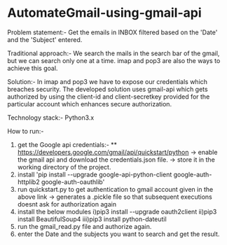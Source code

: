 # AutomateGmail-using-gmail-api
Problem statement:-
  Get the emails in INBOX filtered based on the 'Date' and the 'Subject'  entered.
  
Traditional approach:-
  We search the mails in the search bar of the gmail, but we can  search only one at a time.
  imap and pop3 are also the ways to achieve this goal.
  
Solution:-
  In imap and pop3 we have to expose our credentials which breaches security.
  The developed solution uses gmail-api which gets authorized by using the client-id and client-secretkey provided for the particular
  account which enhances secure authorization.
  
Technology stack:-
  Python3.x
 
How to run:-
1. get the Google api credentials:-
	** https://developers.google.com/gmail/api/quickstart/python
		-> enable the gmail api and download the credentials.json file.
		-> store it in the working directory of the project.
2. install 'pip install --upgrade google-api-python-client google-auth-httplib2 google-auth-oauthlib'
3. run quickstart.py to get authentication to gmail account given in the above link
	-> generates a .pickle file so that subsequent executions doesnt ask for authorization again
4. install the below modules
      i)pip3 install --upgrade oauth2client
      ii)pip3 install BeautifulSoup4
      iii)pip3 install python-dateutil
5. run the gmail_read.py file and authorize again.
6. enter the Date and the subjects you want to search and get the result.
